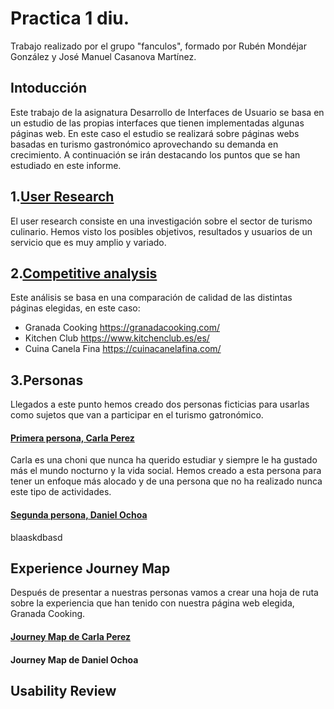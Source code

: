# Practica 1 diu.
Trabajo realizado por el grupo "fanculos", formado por Rubén Mondéjar González y José Manuel Casanova Martínez.
## Intoducción
Este trabajo de la asignatura Desarrollo de Interfaces de Usuario se basa en un estudio de las propias interfaces que tienen implementadas algunas páginas web. En este caso el estudio se realizará sobre páginas webs basadas en turismo gastronómico aprovechando su demanda en crecimiento.
A continuación se irán destacando los puntos que se han estudiado en este informe.
## 1.[User Research](documentos/P1-2b_User_Research_Plan_Template.pdf)
El user research consiste en una investigación sobre el sector de turismo culinario. Hemos visto los posibles objetivos, resultados y usuarios de un servicio que es muy amplio y variado. 

## 2.[Competitive analysis](documentos/Competitor_Analysis.pdf)
Este análisis se basa en una comparación de calidad de las distintas páginas elegidas, en este caso:
  - Granada Cooking https://granadacooking.com/
  - Kitchen Club https://www.kitchenclub.es/es/
  - Cuina Canela Fina https://cuinacanelafina.com/
## 3.Personas
Llegados a este punto hemos creado dos personas ficticias para usarlas como sujetos que van a participar en el turismo gatronómico.
#### [Primera persona, Carla Perez](documentos/persona_carla.pdf)
Carla es una choni que nunca ha querido estudiar y siempre le ha gustado más el mundo nocturno y la vida social. Hemos creado a esta persona para tener un enfoque más alocado y de una persona que no ha realizado nunca este tipo de actividades.
#### [Segunda persona, Daniel Ochoa](documentos/persona_daniel.pdf)
blaaskdbasd
## Experience Journey Map
Después de presentar a nuestras personas vamos a crear una hoja de ruta sobre la experiencia que han tenido con nuestra página web elegida, Granada Cooking.
#### [Journey Map de Carla Perez](documentos/journey_map_carla.pdf)
#### Journey Map de Daniel Ochoa

## Usability Review


